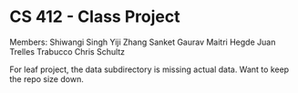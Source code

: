 # CS 412 - Class Project

Members:
Shiwangi Singh
Yiji Zhang
Sanket Gaurav
Maitri Hegde
Juan Trelles Trabucco
Chris Schultz


For leaf project, the data subdirectory is missing actual data. Want to keep the repo
size down. 
